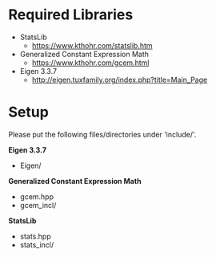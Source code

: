 # Required Libraries
* StatsLib
  * https://www.kthohr.com/statslib.htm
* Generalized Constant Expression Math
  * https://www.kthohr.com/gcem.html
* Eigen 3.3.7
  * http://eigen.tuxfamily.org/index.php?title=Main_Page

# Setup
Please put the following files/directories under 'include/'.

**Eigen 3.3.7**
- Eigen/

**Generalized Constant Expression Math**
- gcem.hpp
- gcem_incl/

**StatsLib**
- stats.hpp
- stats_incl/
